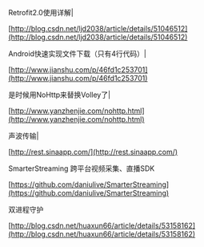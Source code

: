 Retrofit2.0使用详解|

[http://blog.csdn.net/ljd2038/article/details/51046512](http://blog.csdn.net/ljd2038/article/details/51046512)

Android快速实现文件下载（只有4行代码）|

[http://www.jianshu.com/p/46fd1c253701](http://www.jianshu.com/p/46fd1c253701)

是时候用NoHttp来替换Volley了|

[http://www.yanzhenjie.com/nohttp.html](http://www.yanzhenjie.com/nohttp.html)

声波传输|

[http://rest.sinaapp.com/](http://rest.sinaapp.com/)

SmarterStreaming 跨平台视频采集、直播SDK

[https://github.com/daniulive/SmarterStreaming](https://github.com/daniulive/SmarterStreaming)

双进程守护

[http://blog.csdn.net/huaxun66/article/details/53158162](http://blog.csdn.net/huaxun66/article/details/53158162)